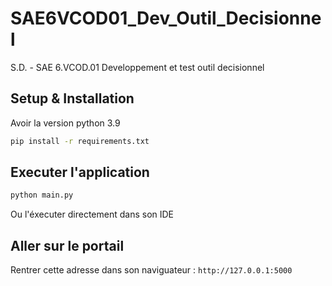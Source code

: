 # SAE6VCOD01_Dev_Outil_Decisionnel
S.D. - SAE 6.VCOD.01 Developpement et test outil decisionnel

## Setup & Installation

Avoir la version python 3.9

```bash
pip install -r requirements.txt
```

## Executer l'application

```bash
python main.py
```
Ou l'éxecuter directement dans son IDE

## Aller sur le portail

Rentrer cette adresse dans son naviguateur : `http://127.0.0.1:5000`
